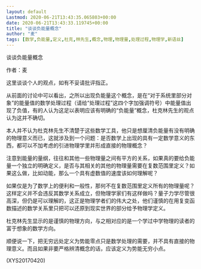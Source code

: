 ```yaml
---
layout: default
Lastmod: 2020-06-21T13:43:35.065803+00:00
date: 2020-06-21T13:43:33.119745+00:00
title: "谈谈负能量概念"
author: "麦"
tags: [数学,负能量,定义,杜克,林先生,概念,物理,物理量,处理过程,物理学,新语丝]
---
```


谈谈负能量概念

作者：麦

这里谈谈个人的观点，如有不妥请批评指正。

从前面的讨论中可以看出，之所以出现负能量这个概念，是在“对于系统里部分对象”的能量值的数学处理过程（请给“处理过程”这四个字加强调符号）中能量值出现了负值，有的人认为这足以表明应该有明确的“负能量”概念，杜克林先生的观点认为这并不确切。

本人并不认为杜克林先生不清楚于这些数学工具，他只是想厘清负能量有没有明确的物理意义而已，这就涉及到一个问题：是否数学上出现的具有一定数学意义的东西，都可以不加考虑的引进物理学里并形成直接的物理概念？

注意到能量的量纲，往往和其他一些物理量之间有平方的关系，如果真的要给负能量一个独立的明确定义，是否与其相关的其他的物理量需要在复数范围里定义？如果这么做，比如动能，那么一个具有虚数值的速度该如何理解呢？

如果仅是为了数学上的便利和一般性，那何不在复数范围里定义所有的物理量呢？这样定义并不会违反其数学关系成立，但物理学家们有这样做吗？量子力学尽管很高深，但仍是可以理解的，这正是物理学者们的伟大之处，他们谨慎的在用复变函数描述的数学关系里只把可以还原到现实世界的部分给予物理学定义。

杜克林先生显示的是谨慎的物理方向，与之相对应的是一个学过中学物理的读者的富于想象的数学方向。

顺便说一下，把无穷远处定义为势能零点只是数学处理的需要，并不具有直接的物理意义。而且如果非要严格辨清概念的话，应该定义为势能无穷小点。

(XYS20170420)

